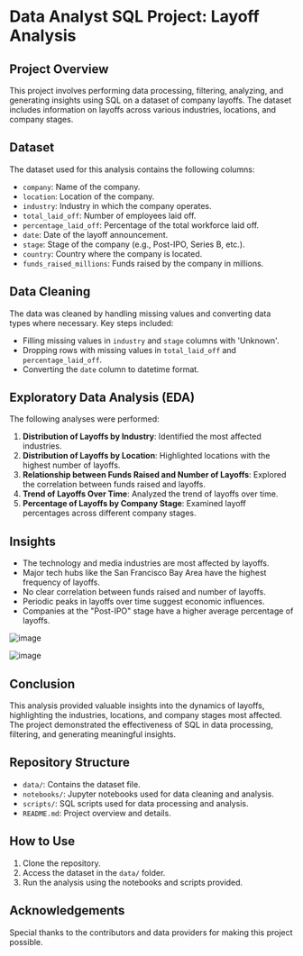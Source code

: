 # Data Analyst SQL Project: Layoff Analysis

## Project Overview

This project involves performing data processing, filtering, analyzing, and generating insights using SQL on a dataset of company layoffs. The dataset includes information on layoffs across various industries, locations, and company stages.

## Dataset

The dataset used for this analysis contains the following columns:
- `company`: Name of the company.
- `location`: Location of the company.
- `industry`: Industry in which the company operates.
- `total_laid_off`: Number of employees laid off.
- `percentage_laid_off`: Percentage of the total workforce laid off.
- `date`: Date of the layoff announcement.
- `stage`: Stage of the company (e.g., Post-IPO, Series B, etc.).
- `country`: Country where the company is located.
- `funds_raised_millions`: Funds raised by the company in millions.

## Data Cleaning

The data was cleaned by handling missing values and converting data types where necessary. Key steps included:
- Filling missing values in `industry` and `stage` columns with 'Unknown'.
- Dropping rows with missing values in `total_laid_off` and `percentage_laid_off`.
- Converting the `date` column to datetime format.

## Exploratory Data Analysis (EDA)

The following analyses were performed:

1. **Distribution of Layoffs by Industry**: Identified the most affected industries.
2. **Distribution of Layoffs by Location**: Highlighted locations with the highest number of layoffs.
3. **Relationship between Funds Raised and Number of Layoffs**: Explored the correlation between funds raised and layoffs.
4. **Trend of Layoffs Over Time**: Analyzed the trend of layoffs over time.
5. **Percentage of Layoffs by Company Stage**: Examined layoff percentages across different company stages.

## Insights

- The technology and media industries are most affected by layoffs.
- Major tech hubs like the San Francisco Bay Area have the highest frequency of layoffs.
- No clear correlation between funds raised and number of layoffs.
- Periodic peaks in layoffs over time suggest economic influences.
- Companies at the "Post-IPO" stage have a higher average percentage of layoffs.

![image](https://github.com/vedantbhatiaa/SQL_DataAnalysis_Project-/assets/149946787/b6c9d32c-ec26-405e-b4cc-267d34cac7c6)

![image](https://github.com/vedantbhatiaa/SQL_DataAnalysis_Project-/assets/149946787/1b261065-f398-4c47-b5a2-29cea638ebe4)



## Conclusion

This analysis provided valuable insights into the dynamics of layoffs, highlighting the industries, locations, and company stages most affected. The project demonstrated the effectiveness of SQL in data processing, filtering, and generating meaningful insights.

## Repository Structure

- `data/`: Contains the dataset file.
- `notebooks/`: Jupyter notebooks used for data cleaning and analysis.
- `scripts/`: SQL scripts used for data processing and analysis.
- `README.md`: Project overview and details.

## How to Use

1. Clone the repository.
2. Access the dataset in the `data/` folder.
3. Run the analysis using the notebooks and scripts provided.


## Acknowledgements

Special thanks to the contributors and data providers for making this project possible.
